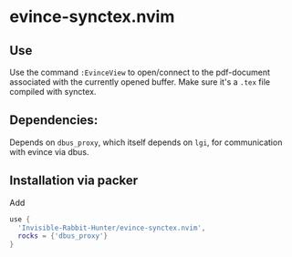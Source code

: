 # evince-synctex.nvim

## Use
Use the command `:EvinceView` to open/connect to the pdf-document associated
with the currently opened buffer. Make sure it's a `.tex` file compiled with
synctex.

## Dependencies:
Depends on `dbus_proxy`, which itself depends on `lgi`, for communication
with evince via dbus.

## Installation via packer
Add
```lua
use {
  'Invisible-Rabbit-Hunter/evince-synctex.nvim',
  rocks = {'dbus_proxy'}
}
```
